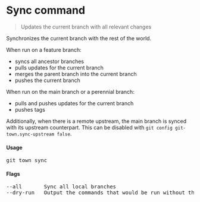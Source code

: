 <h1 textrun="command-heading">Sync command</h1>

<blockquote textrun="command-summary">
Updates the current branch with all relevant changes
</blockquote>

<a textrun="command-description">
Synchronizes the current branch with the rest of the world.

When run on a feature branch:

- syncs all ancestor branches
- pulls updates for the current branch
- merges the parent branch into the current branch
- pushes the current branch

When run on the main branch or a perennial branch:

- pulls and pushes updates for the current branch
- pushes tags

Additionally, when there is a remote upstream,
the main branch is synced with its upstream counterpart.
This can be disabled with `git config git-town.sync-upstream false`.
</a>

#### Usage

<pre textrun="command-usage">
git town sync
</pre>

#### Flags

<pre textrun="command-flags">
--all       Sync all local branches
--dry-run   Output the commands that would be run without them
</pre>
